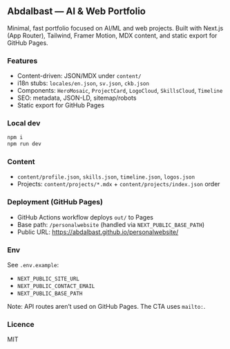 ## Abdalbast — AI & Web Portfolio

Minimal, fast portfolio focused on AI/ML and web projects. Built with Next.js (App Router), Tailwind, Framer Motion, MDX content, and static export for GitHub Pages.

### Features
- Content-driven: JSON/MDX under `content/`
- i18n stubs: `locales/en.json`, `sv.json`, `ckb.json`
- Components: `HeroMosaic`, `ProjectCard`, `LogoCloud`, `SkillsCloud`, `Timeline`
- SEO: metadata, JSON-LD, sitemap/robots
- Static export for GitHub Pages

### Local dev
```bash
npm i
npm run dev
```

### Content
- `content/profile.json`, `skills.json`, `timeline.json`, `logos.json`
- Projects: `content/projects/*.mdx` + `content/projects/index.json` order

### Deployment (GitHub Pages)
- GitHub Actions workflow deploys `out/` to Pages
- Base path: `/personalwebsite` (handled via `NEXT_PUBLIC_BASE_PATH`)
- Public URL: https://abdalbast.github.io/personalwebsite/

### Env
See `.env.example`:
- `NEXT_PUBLIC_SITE_URL`
- `NEXT_PUBLIC_CONTACT_EMAIL`
- `NEXT_PUBLIC_BASE_PATH`

Note: API routes aren’t used on GitHub Pages. The CTA uses `mailto:`.

### Licence
MIT
